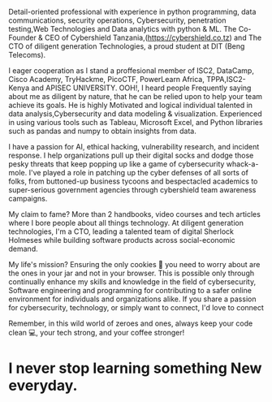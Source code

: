 Detail-oriented professional with experience in python programming, data communications, security operations, Cybersecurity, penetration testing,Web Technologies and Data analytics with python & ML. The Co-Founder & CEO of Cybershield Tanzania,(https://cybershield.co.tz) and  The CTO of diligent generation Technologies, a proud student at DIT (Beng Telecoms).

I eager cooperation as I stand a proffesional member of ISC2, DataCamp, Cisco Academy, TryHackme, PicoCTF, PowerLearn Africa, TPPA,ISC2-Kenya and APISEC UNIVERSITY. OOH!, I heard people Frequently saying about me as diligent by nature, that he can be relied upon to help your team achieve its goals. He is highly Motivated and logical individual talented in data analysis,Cybersecurity and  data modeling & visualization. Experienced in using various tools such as Tableau, Microsoft Excel, and Python libraries such as pandas and numpy to obtain insights from data.

I have a passion for AI, ethical hacking, vulnerability research, and incident response. I help organizations pull up their digital socks and dodge those pesky threats that keep popping up like a game of cybersecurity whack-a-mole. I've played a role in patching up the cyber defenses of all sorts of folks, from buttoned-up business tycoons and bespectacled academics to super-serious government agencies through cybershield team awareness campaigns.

My claim to fame? More than 2 handbooks, video courses and tech articles where I bore people about all things technology. At diligent generation technologies, I'm a CTO, leading a talented team of digital Sherlock Holmeses while building software products across social-economic demand.

My life's mission? Ensuring the only cookies 🍪 you need to worry about are the ones in your jar and not in your browser. This is possible only through continually enhance my skills and knowledge in the field of cybersecurity, Software engineering and programming for contributing to a safer online environment for individuals and organizations alike. If you share a passion for cybersecurity, technology, or simply want to connect, I'd love to connect


Remember, in this wild world of zeroes and ones, always keep your code clean 💻, your tech strong, and your coffee stronger!




  # I never stop learning something New everyday.
